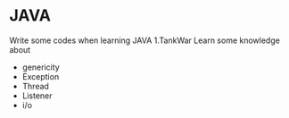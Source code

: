 # JAVA
Write some codes when learning JAVA
1.TankWar
Learn some knowledge about 
+ genericity 
+ Exception
+ Thread
+ Listener
+ i/o

